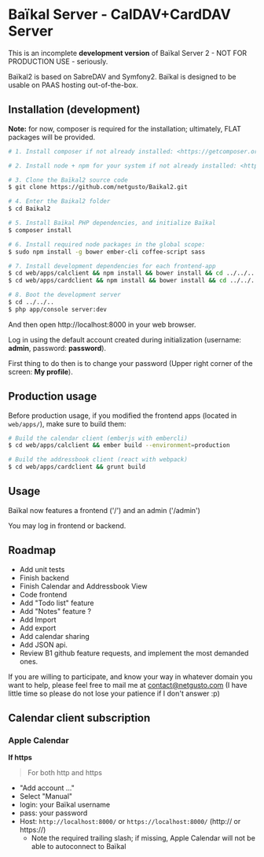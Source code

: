 # Baïkal Server - CalDAV+CardDAV Server

This is an incomplete **development version** of Baïkal Server 2 - NOT FOR PRODUCTION USE - seriously.

Baïkal2 is based on SabreDAV and Symfony2. Baïkal is designed to be usable on PAAS hosting out-of-the-box.

## Installation (development)

**Note:** for now, composer is required for the installation; ultimately, FLAT packages will be provided.

```sh
# 1. Install composer if not already installed: <https://getcomposer.org/download/>

# 2. Install node + npm for your system if not already installed: <http://nodejs.org/download/>

# 3. Clone the Baïkal2 source code
$ git clone https://github.com/netgusto/Baikal2.git

# 4. Enter the Baikal2 folder
$ cd Baikal2

# 5. Install Baïkal PHP dependencies, and initialize Baïkal
$ composer install

# 6. Install required node packages in the global scope:
$ sudo npm install -g bower ember-cli coffee-script sass

# 7. Install development dependencies for each frontend-app
$ cd web/apps/calclient && npm install && bower install && cd ../../..
$ cd web/apps/cardclient && npm install && bower install && cd ../../..

# 8. Boot the development server
$ cd ../../..
$ php app/console server:dev

```

And then open http://localhost:8000 in your web browser.

Log in using the default account created during initialization (username: **admin**, password: **password**).

First thing to do then is to change your password (Upper right corner of the screen: **My profile**).

## Production usage

Before production usage, if you modified the frontend apps (located in `web/apps/`), make sure to build them:

```sh
# Build the calendar client (emberjs with embercli)
$ cd web/apps/calclient && ember build --environment=production

# Build the addressbook client (react with webpack)
$ cd web/apps/cardclient && grunt build
```

## Usage

Baïkal now features a frontend ('/') and an admin ('/admin')

You may log in frontend or backend.

## Roadmap

* Add unit tests
* Finish backend
* Finish Calendar and Addressbook View
* Code frontend
* Add "Todo list" feature
* Add "Notes" feature ?
* Add Import
* Add export
* Add calendar sharing
* Add JSON api.
* Review B1 github feature requests, and implement the most demanded ones.

If you are willing to participate, and know your way in whatever domain you want to help, please feel free to mail me at contact@netgusto.com (I have little time so please do not lose your patience if I don't answer :p)

## Calendar client subscription

### Apple Calendar

**If https**

> For both http and https

* "Add account ..."
* Select "Manual"
* login: your Baïkal username
* pass: your password
* Host: `http://localhost:8000/` or `https://localhost:8000/` (http:// or https://)
  * Note the required trailing slash; if missing, Apple Calendar will not be able to autoconnect to Baïkal
